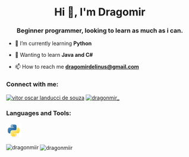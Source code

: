 <h1 align="center">Hi 👋, I'm Dragomir</h1>
<h3 align="center">Beginner programmer, looking to learn as much as i can.</h3>

- 🌱 I’m currently learning **Python**

- 📖 Wanting to learn **Java and C#**

- 📫 How to reach me **dragomirdelinus@gmail.com**

<h3 align="left">Connect with me:</h3>
<p align="left">
<a href="https://linkedin.com/in/vitor oscar landucci de souza" target="blank"><img align="center" src="https://raw.githubusercontent.com/rahuldkjain/github-profile-readme-generator/master/src/images/icons/Social/linked-in-alt.svg" alt="vitor oscar landucci de souza" height="30" width="40" /></a>
<a href="https://discord.gg/dragonmir_" target="blank"><img align="center" src="https://raw.githubusercontent.com/rahuldkjain/github-profile-readme-generator/master/src/images/icons/Social/discord.svg" alt="dragonmir_" height="30" width="40" /></a>
</p>

<h3 align="left">Languages and Tools:</h3>
<p align="left"> <a href="https://www.python.org" target="_blank" rel="noreferrer"> <img src="https://raw.githubusercontent.com/devicons/devicon/master/icons/python/python-original.svg" alt="python" width="40" height="40"/> </a> </p>

<p><img align="left" src="https://github-readme-stats.vercel.app/api/top-langs?username=dragonmiir&show_icons=true&locale=en&layout=compact" alt="dragonmiir" /></p>

<p>&nbsp;<img align="center" src="https://github-readme-stats.vercel.app/api?username=dragonmiir&show_icons=true&locale=en" alt="dragonmiir" /></p>
